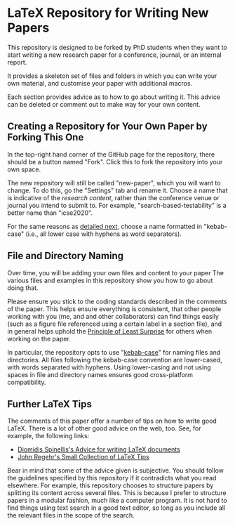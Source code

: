 # LaTeX Repository for Writing New Papers

This repository is designed to be forked by PhD students when they want to start
writing a new research paper for a conference, journal, or an internal report.

It provides a skeleton set of files and folders in which you can write your own
material, and customise your paper with additional macros.

Each section provides advice as to how to go about writing it. This advice can
be deleted or comment out to make way for your own content.

## Creating a Repository for Your Own Paper by Forking This One

In the top-right hand corner of the GitHub page for the repository, there should
be a button named "Fork". Click this to fork the repository into your own space.

The new repository will still be called "new-paper", which you will want to
change. To do this, go the "Settings" tab and rename it. Choose a name that is
indicative of the *research content*, rather than the conference venue or
journal you intend to submit to. For example, "search-based-testability" is a
better name than "icse2020".

For the same reasons as [detailed next](#file-and-directory-naming), choose a name
formatted in "kebab-case" (i.e., all lower case with hyphens as word separators).

## File and Directory Naming

Over time, you will be adding your own files and content to your paper The
various files and examples in this repository show you how to go about doing
that.

Please ensure you stick to the coding standards described in the comments of the
paper. This helps ensure everything is consistent, that other people working
with you (me, and and other collaborators) can find things easily (such as a
figure file referenced using a certain label in a section file), and in general
helps uphold the [Principle of Least
Surprise](https://en.wikipedia.org/wiki/Principle_of_least_astonishment)
for others when working on the paper.

In particular, the repository opts to use
"[kebab-case](https://wiki.c2.com/?KebabCase)" for naming files and directories.
All files following the kebab-case convention are lower-cased, with words
separated with hyphens. Using lower-casing and not using spaces in file and
directory names ensures good cross-platform compatibility.

## Further LaTeX Tips

The comments of this paper offer a number of tips on how to write good
LaTeX. There is a lot of other good advice on the web, too. See, for example,
the following links:

* [Diomidis Spinellis's Advice for writing LaTeX documents](https://github.com/dspinellis/latex-advice)
* [John Regehr's Small Collection of LaTeX Tips](https://john.regehr.org/latex/)

Bear in mind that some of the advice given is subjective. You should follow the
guidelines specified by this repository if it contradicts what you read
elsewhere. For example, this repository chooses to structure papers by splitting
its content across several files. This is because I prefer to structure papers
in a modular fashion, much like a computer program. It is not hard to find
things using text search in a good text editor, so long as you include all the
relevant files in the scope of the search.